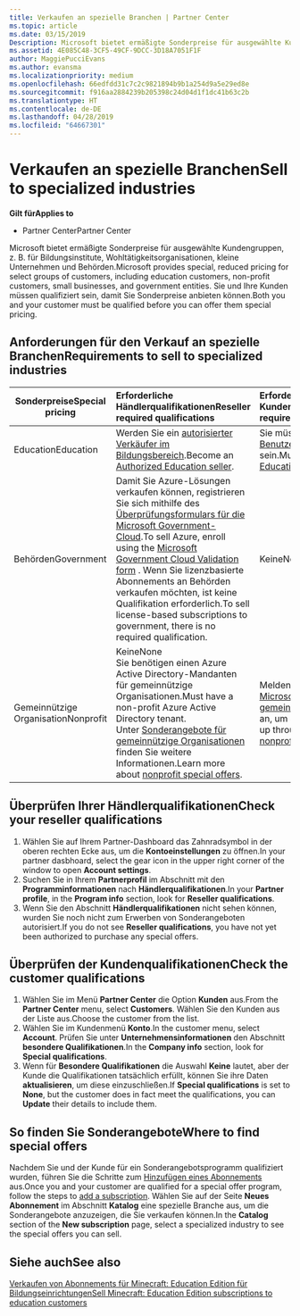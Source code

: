 ```yaml
---
title: Verkaufen an spezielle Branchen | Partner Center
ms.topic: article
ms.date: 03/15/2019
Description: Microsoft bietet ermäßigte Sonderpreise für ausgewählte Kundengruppen, z. B. für Bildungsinstitute, Wohltätigkeitsorganisationen, kleine Unternehmen und Behörden.
ms.assetid: 4E085C48-3CF5-49CF-9DCC-3D18A7051F1F
author: MaggiePucciEvans
ms.author: evansma
ms.localizationpriority: medium
ms.openlocfilehash: 66edfdd31c7c2c9821894b9b1a254d9a5e29ed8e
ms.sourcegitcommit: f916aa2884239b205398c24d04d1f1dc41b63c2b
ms.translationtype: HT
ms.contentlocale: de-DE
ms.lasthandoff: 04/28/2019
ms.locfileid: "64667301"
---
```

# <a name="sell-to-specialized-industries"></a><span data-ttu-id="646c6-103">Verkaufen an spezielle Branchen</span><span class="sxs-lookup"><span data-stu-id="646c6-103">Sell to specialized industries</span></span>

<span data-ttu-id="646c6-104">**Gilt für**</span><span class="sxs-lookup"><span data-stu-id="646c6-104">**Applies to**</span></span>

-  <span data-ttu-id="646c6-105">Partner Center</span><span class="sxs-lookup"><span data-stu-id="646c6-105">Partner Center</span></span>

<span data-ttu-id="646c6-106">Microsoft bietet ermäßigte Sonderpreise für ausgewählte Kundengruppen, z. B. für Bildungsinstitute, Wohltätigkeitsorganisationen, kleine Unternehmen und Behörden.</span><span class="sxs-lookup"><span data-stu-id="646c6-106">Microsoft provides special, reduced pricing for select groups of customers, including education customers, non-profit customers, small businesses, and government entities.</span></span> <span data-ttu-id="646c6-107">Sie und Ihre Kunden müssen qualifiziert sein, damit Sie Sonderpreise anbieten können.</span><span class="sxs-lookup"><span data-stu-id="646c6-107">Both you and your customer must be qualified before you can offer them special pricing.</span></span> 

## <a name="requirements-to-sell-to-specialized-industries"></a><span data-ttu-id="646c6-108">Anforderungen für den Verkauf an spezielle Branchen</span><span class="sxs-lookup"><span data-stu-id="646c6-108">Requirements to sell to specialized industries</span></span>

|<span data-ttu-id="646c6-109">**Sonderpreise**</span><span class="sxs-lookup"><span data-stu-id="646c6-109">**Special pricing**</span></span>   |<span data-ttu-id="646c6-110">**Erforderliche Händlerqualifikationen**</span><span class="sxs-lookup"><span data-stu-id="646c6-110">**Reseller required qualifications**</span></span>   |<span data-ttu-id="646c6-111">**Erforderliche Kundenqualifikationen**</span><span class="sxs-lookup"><span data-stu-id="646c6-111">**Customer required qualifications**</span></span>   |
|----------------------------|:---------------------------------|:------------------------------------------|
|<span data-ttu-id="646c6-112">Education</span><span class="sxs-lookup"><span data-stu-id="646c6-112">Education</span></span>   |<span data-ttu-id="646c6-113">Werden Sie ein [autorisierter Verkäufer im Bildungsbereich](https://www.mepn.com).</span><span class="sxs-lookup"><span data-stu-id="646c6-113">Become an [Authorized Education seller](https://www.mepn.com).</span></span>   | <span data-ttu-id="646c6-114">Sie müssen ein [qualifizierter Benutzer von Bildungsangeboten](https://www.microsoftvolumelicensing.com/DocumentSearch.aspx?Mode=3&DocumentTypeId=7) sein.</span><span class="sxs-lookup"><span data-stu-id="646c6-114">Must be a [Qualified Education User](https://www.microsoftvolumelicensing.com/DocumentSearch.aspx?Mode=3&DocumentTypeId=7).</span></span>   |
|<span data-ttu-id="646c6-115">Behörden</span><span class="sxs-lookup"><span data-stu-id="646c6-115">Government</span></span>   |<span data-ttu-id="646c6-116">Damit Sie Azure-Lösungen verkaufen können, registrieren Sie sich mithilfe des [Überprüfungsformulars für die Microsoft Government-Cloud](https://azuregov.microsoft.com/csp).</span><span class="sxs-lookup"><span data-stu-id="646c6-116">To sell Azure, enroll using the [Microsoft Government Cloud Validation form](https://azuregov.microsoft.com/csp) .</span></span> <span data-ttu-id="646c6-117">Wenn Sie lizenzbasierte Abonnements an Behörden verkaufen möchten, ist keine Qualifikation erforderlich.</span><span class="sxs-lookup"><span data-stu-id="646c6-117">To sell license-based subscriptions to government, there is no required qualification.</span></span>|   <span data-ttu-id="646c6-118">Keine</span><span class="sxs-lookup"><span data-stu-id="646c6-118">None</span></span>|
|<span data-ttu-id="646c6-119">Gemeinnützige Organisation</span><span class="sxs-lookup"><span data-stu-id="646c6-119">Nonprofit</span></span>  |<span data-ttu-id="646c6-120">Keine</span><span class="sxs-lookup"><span data-stu-id="646c6-120">None</span></span><br><span data-ttu-id="646c6-121">Sie benötigen einen Azure Active Directory-Mandanten für gemeinnützige Organisationen.</span><span class="sxs-lookup"><span data-stu-id="646c6-121">Must have a non-profit Azure Active Directory tenant.</span></span><br><span data-ttu-id="646c6-122">Unter [Sonderangebote für gemeinnützige Organisationen](https://assetsprod.microsoft.com/mpn/en-us/nonprofit-skus-in-csp-faq.pdf) finden Sie weitere Informationen.</span><span class="sxs-lookup"><span data-stu-id="646c6-122">Learn more about [nonprofit special offers](https://assetsprod.microsoft.com/mpn/en-us/nonprofit-skus-in-csp-faq.pdf).</span></span>   |<span data-ttu-id="646c6-123">Melden Sie sich über das [Microsoft-Programm für gemeinnützige Organisationen](https://nonprofit.microsoft.com/#/register) an, um sich zu qualifizieren.</span><span class="sxs-lookup"><span data-stu-id="646c6-123">Sign up through the [Microsoft nonprofit program](https://nonprofit.microsoft.com/#/register) to be eligible.</span></span>   |


## <a name="check-your-reseller-qualifications"></a><span data-ttu-id="646c6-124">Überprüfen Ihrer Händlerqualifikationen</span><span class="sxs-lookup"><span data-stu-id="646c6-124">Check your reseller qualifications</span></span>

1.  <span data-ttu-id="646c6-125">Wählen Sie auf Ihrem Partner-Dashboard das Zahnradsymbol in der oberen rechten Ecke aus, um die **Kontoeinstellungen** zu öffnen.</span><span class="sxs-lookup"><span data-stu-id="646c6-125">In your partner dasbhoard, select the gear icon in the upper right corner of the window to open **Account settings**.</span></span>
2.  <span data-ttu-id="646c6-126">Suchen Sie in Ihrem **Partnerprofil** im Abschnitt mit den **Programminformationen** nach **Händlerqualifikationen**.</span><span class="sxs-lookup"><span data-stu-id="646c6-126">In your **Partner profile**, in the **Program info** section, look for **Reseller qualifications**.</span></span>
3.  <span data-ttu-id="646c6-127">Wenn Sie den Abschnitt **Händlerqualifikationen** nicht sehen können, wurden Sie noch nicht zum Erwerben von Sonderangeboten autorisiert.</span><span class="sxs-lookup"><span data-stu-id="646c6-127">If you do not see **Reseller qualifications**, you have not yet been authorized to purchase any special offers.</span></span>

## <a name="check-the-customer-qualifications"></a><span data-ttu-id="646c6-128">Überprüfen der Kundenqualifikationen</span><span class="sxs-lookup"><span data-stu-id="646c6-128">Check the customer qualifications</span></span>

1.  <span data-ttu-id="646c6-129">Wählen Sie im Menü **Partner Center** die Option **Kunden** aus.</span><span class="sxs-lookup"><span data-stu-id="646c6-129">From the **Partner Center** menu, select **Customers**.</span></span> <span data-ttu-id="646c6-130">Wählen Sie den Kunden aus der Liste aus.</span><span class="sxs-lookup"><span data-stu-id="646c6-130">Choose the customer from the list.</span></span>
2.  <span data-ttu-id="646c6-131">Wählen Sie im Kundenmenü **Konto**.</span><span class="sxs-lookup"><span data-stu-id="646c6-131">In the customer menu, select **Account**.</span></span> <span data-ttu-id="646c6-132">Prüfen Sie unter **Unternehmensinformationen** den Abschnitt **besondere Qualifikationen**.</span><span class="sxs-lookup"><span data-stu-id="646c6-132">In the **Company info** section, look for **Special qualifications**.</span></span>
3.  <span data-ttu-id="646c6-133">Wenn für **Besondere Qualifikationen** die Auswahl **Keine** lautet, aber der Kunde die Qualifikationen tatsächlich erfüllt, können Sie ihre Daten **aktualisieren**, um diese einzuschließen.</span><span class="sxs-lookup"><span data-stu-id="646c6-133">If **Special qualifications** is set to **None**, but the customer does in fact meet the qualifications, you can **Update** their details to include them.</span></span>

## <a name="where-to-find-special-offers"></a><span data-ttu-id="646c6-134">So finden Sie Sonderangebote</span><span class="sxs-lookup"><span data-stu-id="646c6-134">Where to find special offers</span></span>

<span data-ttu-id="646c6-135">Nachdem Sie und der Kunde für ein Sonderangebotsprogramm qualifiziert wurden, führen Sie die Schritte zum [Hinzufügen eines Abonnements](create-a-new-subscription.md) aus.</span><span class="sxs-lookup"><span data-stu-id="646c6-135">Once you and your customer are qualified for a special offer program, follow the steps to [add a subscription](create-a-new-subscription.md).</span></span> <span data-ttu-id="646c6-136">Wählen Sie auf der Seite **Neues Abonnement** im Abschnitt **Katalog** eine spezielle Branche aus, um die Sonderangebote anzuzeigen, die Sie verkaufen können.</span><span class="sxs-lookup"><span data-stu-id="646c6-136">In the **Catalog** section of the **New subscription** page, select a specialized industry to see the special offers you can sell.</span></span>

## <a name="see-also"></a><span data-ttu-id="646c6-137">Siehe auch</span><span class="sxs-lookup"><span data-stu-id="646c6-137">See also</span></span>

[<span data-ttu-id="646c6-138">Verkaufen von Abonnements für Minecraft: Education Edition für Bildungseinrichtungen</span><span class="sxs-lookup"><span data-stu-id="646c6-138">Sell Minecraft: Education Edition subscriptions to education customers</span></span>](minecraft-subscriptions.md)


 

 

 



